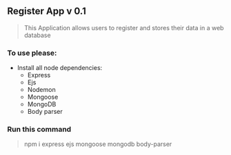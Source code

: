 ## Register App v 0.1

>This Application allows users to register and stores their data in a web database

### To use please:

- Install all node dependencies:
    - Express
    - Ejs
    - Nodemon
    - Mongoose
    - MongoDB
    - Body parser
      
### Run this command
>npm i express ejs mongoose mongodb body-parser
